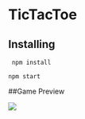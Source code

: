 # TicTacToe


## Installing
``` npm install```




```npm start```





##Game Preview




![](Image.png)

